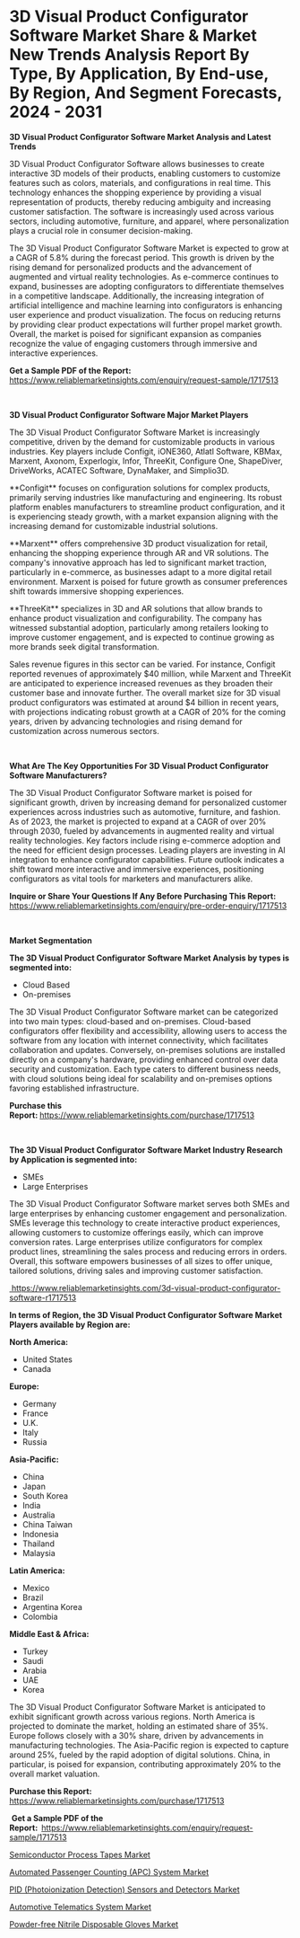 <p><h1>3D Visual Product Configurator Software Market Share & Market New Trends Analysis Report By Type, By Application, By End-use, By Region, And Segment Forecasts, 2024 - 2031</h1></p><p><strong>3D Visual Product Configurator Software Market Analysis and Latest Trends</strong></p>
<p><p>3D Visual Product Configurator Software allows businesses to create interactive 3D models of their products, enabling customers to customize features such as colors, materials, and configurations in real time. This technology enhances the shopping experience by providing a visual representation of products, thereby reducing ambiguity and increasing customer satisfaction. The software is increasingly used across various sectors, including automotive, furniture, and apparel, where personalization plays a crucial role in consumer decision-making.</p><p>The 3D Visual Product Configurator Software Market is expected to grow at a CAGR of 5.8% during the forecast period. This growth is driven by the rising demand for personalized products and the advancement of augmented and virtual reality technologies. As e-commerce continues to expand, businesses are adopting configurators to differentiate themselves in a competitive landscape. Additionally, the increasing integration of artificial intelligence and machine learning into configurators is enhancing user experience and product visualization. The focus on reducing returns by providing clear product expectations will further propel market growth. Overall, the market is poised for significant expansion as companies recognize the value of engaging customers through immersive and interactive experiences.</p></p>
<p><strong>Get a Sample PDF of the Report:&nbsp;</strong> <a href="https://www.reliablemarketinsights.com/enquiry/request-sample/1717513?utm_campaign=1264&utm_medium=2&utm_source=Github&utm_content=ia&utm_term=14102024&utm_id=3d-visual-product-configurator-software">https://www.reliablemarketinsights.com/enquiry/request-sample/1717513</a></p>
<p>&nbsp;</p>
<p><strong>3D Visual Product Configurator Software Major Market Players</strong></p>
<p><p>The 3D Visual Product Configurator Software Market is increasingly competitive, driven by the demand for customizable products in various industries. Key players include Configit, iONE360, Atlatl Software, KBMax, Marxent, Axonom, Experlogix, Infor, ThreeKit, Configure One, ShapeDiver, DriveWorks, ACATEC Software, DynaMaker, and Simplio3D.</p><p>**Configit** focuses on configuration solutions for complex products, primarily serving industries like manufacturing and engineering. Its robust platform enables manufacturers to streamline product configuration, and it is experiencing steady growth, with a market expansion aligning with the increasing demand for customizable industrial solutions.</p><p>**Marxent** offers comprehensive 3D product visualization for retail, enhancing the shopping experience through AR and VR solutions. The company's innovative approach has led to significant market traction, particularly in e-commerce, as businesses adapt to a more digital retail environment. Marxent is poised for future growth as consumer preferences shift towards immersive shopping experiences.</p><p>**ThreeKit** specializes in 3D and AR solutions that allow brands to enhance product visualization and configurability. The company has witnessed substantial adoption, particularly among retailers looking to improve customer engagement, and is expected to continue growing as more brands seek digital transformation.</p><p>Sales revenue figures in this sector can be varied. For instance, Configit reported revenues of approximately $40 million, while Marxent and ThreeKit are anticipated to experience increased revenues as they broaden their customer base and innovate further. The overall market size for 3D visual product configurators was estimated at around $4 billion in recent years, with projections indicating robust growth at a CAGR of 20% for the coming years, driven by advancing technologies and rising demand for customization across numerous sectors.</p></p>
<p>&nbsp;</p>
<p><strong>What Are The Key Opportunities For 3D Visual Product Configurator Software Manufacturers?</strong></p>
<p><p>The 3D Visual Product Configurator Software market is poised for significant growth, driven by increasing demand for personalized customer experiences across industries such as automotive, furniture, and fashion. As of 2023, the market is projected to expand at a CAGR of over 20% through 2030, fueled by advancements in augmented reality and virtual reality technologies. Key factors include rising e-commerce adoption and the need for efficient design processes. Leading players are investing in AI integration to enhance configurator capabilities. Future outlook indicates a shift toward more interactive and immersive experiences, positioning configurators as vital tools for marketers and manufacturers alike.</p></p>
<p><strong>Inquire or Share Your Questions If Any Before Purchasing This Report:</strong> <a href="https://www.reliablemarketinsights.com/enquiry/pre-order-enquiry/1717513?utm_campaign=1264&utm_medium=2&utm_source=Github&utm_content=ia&utm_term=14102024&utm_id=3d-visual-product-configurator-software">https://www.reliablemarketinsights.com/enquiry/pre-order-enquiry/1717513</a></p>
<p>&nbsp;</p>
<p><strong>Market Segmentation</strong></p>
<p><strong>The 3D Visual Product Configurator Software Market Analysis by types is segmented into:</strong></p>
<p><ul><li>Cloud Based</li><li>On-premises</li></ul></p>
<p><p>The 3D Visual Product Configurator Software market can be categorized into two main types: cloud-based and on-premises. Cloud-based configurators offer flexibility and accessibility, allowing users to access the software from any location with internet connectivity, which facilitates collaboration and updates. Conversely, on-premises solutions are installed directly on a company's hardware, providing enhanced control over data security and customization. Each type caters to different business needs, with cloud solutions being ideal for scalability and on-premises options favoring established infrastructure.</p></p>
<p><strong>Purchase this Report:&nbsp;</strong><a href="https://www.reliablemarketinsights.com/purchase/1717513?utm_campaign=1264&utm_medium=2&utm_source=Github&utm_content=ia&utm_term=14102024&utm_id=3d-visual-product-configurator-software">https://www.reliablemarketinsights.com/purchase/1717513</a></p>
<p>&nbsp;</p>
<p><strong>The 3D Visual Product Configurator Software Market Industry Research by Application is segmented into:</strong></p>
<p><ul><li>SMEs</li><li>Large Enterprises</li></ul></p>
<p><p>The 3D Visual Product Configurator Software market serves both SMEs and large enterprises by enhancing customer engagement and personalization. SMEs leverage this technology to create interactive product experiences, allowing customers to customize offerings easily, which can improve conversion rates. Large enterprises utilize configurators for complex product lines, streamlining the sales process and reducing errors in orders. Overall, this software empowers businesses of all sizes to offer unique, tailored solutions, driving sales and improving customer satisfaction.</p></p>
<p><a href="https://www.reliablemarketinsights.com/3d-visual-product-configurator-software-r1717513?utm_campaign=1264&utm_medium=2&utm_source=Github&utm_content=ia&utm_term=14102024&utm_id=3d-visual-product-configurator-software">&nbsp;https://www.reliablemarketinsights.com/3d-visual-product-configurator-software-r1717513</a></p>
<p><strong>In terms of Region, the 3D Visual Product Configurator Software Market Players available by Region are:</strong></p>
<p>
    <p> <strong> North America: </strong>
        <ul>
            <li>United States</li>
            <li>Canada</li>
        </ul>
        </p> 
    <p> <strong> Europe: </strong>
        <ul>
            <li>Germany</li>
            <li>France</li>
            <li>U.K.</li>
            <li>Italy</li>
            <li>Russia</li>
        </ul>
        </p> 
    <p> <strong> Asia-Pacific: </strong>
        <ul>
            <li>China</li>
            <li>Japan</li>
            <li>South Korea</li>
            <li>India</li>
            <li>Australia</li>
            <li>China Taiwan</li>
            <li>Indonesia</li>
            <li>Thailand</li>
            <li>Malaysia</li>
        </ul>
        </p> 
    <p> <strong> Latin America: </strong>
        <ul>
            <li>Mexico</li>
            <li>Brazil</li>
            <li>Argentina Korea</li>
            <li>Colombia</li>
        </ul>
        </p> 
    <p> <strong> Middle East & Africa: </strong>
        <ul>
            <li>Turkey</li>
            <li>Saudi</li>
            <li>Arabia</li>
            <li>UAE</li>
            <li>Korea</li>
        </ul>
    </p>
    </p>
<p><p>The 3D Visual Product Configurator Software Market is anticipated to exhibit significant growth across various regions. North America is projected to dominate the market, holding an estimated share of 35%. Europe follows closely with a 30% share, driven by advancements in manufacturing technologies. The Asia-Pacific region is expected to capture around 25%, fueled by the rapid adoption of digital solutions. China, in particular, is poised for expansion, contributing approximately 20% to the overall market valuation.</p></p>
<p><strong>Purchase this Report: </strong><a href="https://www.reliablemarketinsights.com/purchase/1717513?utm_campaign=1264&utm_medium=2&utm_source=Github&utm_content=ia&utm_term=14102024&utm_id=3d-visual-product-configurator-software">https://www.reliablemarketinsights.com/purchase/1717513</a></p>
<p>&nbsp;<strong>Get a Sample PDF of the Report:&nbsp;&nbsp;</strong><a href="https://www.reliablemarketinsights.com/enquiry/request-sample/1717513?utm_campaign=1264&utm_medium=2&utm_source=Github&utm_content=ia&utm_term=14102024&utm_id=3d-visual-product-configurator-software">https://www.reliablemarketinsights.com/enquiry/request-sample/1717513</a></p>
<p><strong></strong></p>
<p><p><a href="https://www.linkedin.com/pulse/semiconductor-process-tapes-market-evolution-global-trends-regional-moiwe?utm_campaign=1264&utm_medium=2&utm_source=Github&utm_content=ia&utm_term=14102024&utm_id=3d-visual-product-configurator-software">Semiconductor Process Tapes Market</a></p><p><a href="https://www.linkedin.com/pulse/automated-passenger-counting-apc-system-market-industry-trends-mpdte?utm_campaign=1264&utm_medium=2&utm_source=Github&utm_content=ia&utm_term=14102024&utm_id=3d-visual-product-configurator-software">Automated Passenger Counting (APC) System Market</a></p><p><a href="https://www.linkedin.com/pulse/pid-photoionization-detection-sensors-detectors-market--by3pf?utm_campaign=1264&utm_medium=2&utm_source=Github&utm_content=ia&utm_term=14102024&utm_id=3d-visual-product-configurator-software">PID (Photoionization Detection) Sensors and Detectors Market</a></p><p><a href="https://www.linkedin.com/pulse/strategic-roadmap-success-global-automotive-telematics-system-hrlge?utm_campaign=1264&utm_medium=2&utm_source=Github&utm_content=ia&utm_term=14102024&utm_id=3d-visual-product-configurator-software">Automotive Telematics System Market</a></p><p><a href="https://www.linkedin.com/pulse/powder-free-nitrile-disposable-gloves-market-segmentation-geographical-7axme?utm_campaign=1264&utm_medium=2&utm_source=Github&utm_content=ia&utm_term=14102024&utm_id=3d-visual-product-configurator-software">Powder-free Nitrile Disposable Gloves Market</a></p></p>